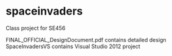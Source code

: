 # spaceinvaders
Class project for SE456

FINAL_OFFICIAL_DesignDocument.pdf contains detailed design
SpaceInvadersVS contains Visual Studio 2012 project
